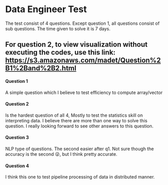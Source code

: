# Data Engineer Test


The test consist of 4 questions. Except question 1, all questions consist of sub questions. The time given to solve it 
is 7 days. 

## For question 2, to view visualization without executing the codes, use this link: https://s3.amazonaws.com/madet/Question%2B1%2Band%2B2.html

#### Question 1
A simple question which I believe to test efficiency to compute array/vector

#### Question 2
Is the hardest question of all 4, Mostly to test the statistics skill on interpreting data. I believe there are more 
than one way
to solve this question. I really looking forward to see other answers to this question.

#### Question 3
NLP type of questions. The second easier after q1. Not sure though the accuracy is the second 😜, but I think pretty accurate.

#### Question 4
I think this one to test pipeline processing of data in distributed manner.
